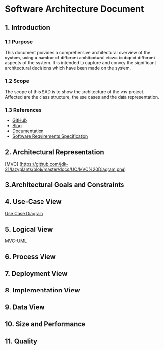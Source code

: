 # Software Architecture Document


## 1. Introduction 
### 1.1 Purpose
This document provides a comprehensive architectural overview of the system, 
using a number of different architectural views to depict different aspects of the system. 
It is intended to capture and convey the significant architectural decisions which have been made on the system.

### 1.2 Scope
The scope of this SAD is to show the architecture of the vnv project. Affected are the class structure, the use cases and the data representation.

### 1.3 References
- [GitHub](https:)
- [Blog](https:)
- [Documentation](https:)
- [Software Requirements Specification]()


## 2. Architectural Representation
[MVC] (https://github.com/jdk-21/lazyplants/blob/master/docs/UC/MVC%20Diagram.png)

## 3.Architectural Goals and Constraints 


## 4. Use-Case View 
[Use Case Diagram](https:)

## 5. Logical View
[MVC-UML](https:)


## 6. Process View


## 7. Deployment View



## 8. Implementation View


## 9. Data View


## 10. Size and Performance


## 11. Quality



<!-- picture links -->
[UML]: https://gitlab.com/dhbwar1/dhbwar-docu/-/blob/master/Week%207/UML.png "UML Diagram"
